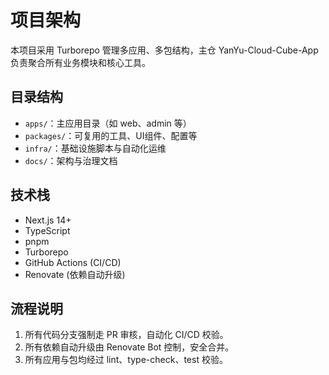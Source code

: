 # 项目架构

本项目采用 Turborepo 管理多应用、多包结构，主仓 YanYu-Cloud-Cube-App 负责聚合所有业务模块和核心工具。

## 目录结构

- `apps/`：主应用目录（如 web、admin 等）
- `packages/`：可复用的工具、UI组件、配置等
- `infra/`：基础设施脚本与自动化运维
- `docs/`：架构与治理文档

## 技术栈

- Next.js 14+
- TypeScript
- pnpm
- Turborepo
- GitHub Actions (CI/CD)
- Renovate (依赖自动升级)

## 流程说明

1. 所有代码分支强制走 PR 审核，自动化 CI/CD 校验。
2. 所有依赖自动升级由 Renovate Bot 控制，安全合并。
3. 所有应用与包均经过 lint、type-check、test 校验。